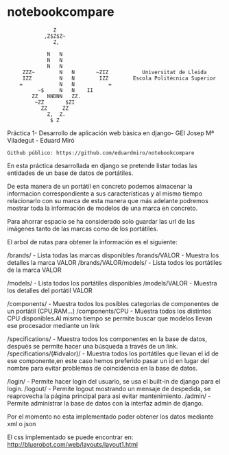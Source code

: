 notebookcompare
===============
                                                                              
			       Z                                        
			    ,Z$Z$Z~                                     
			       Z,                                       
			                                                
			     N   N                                     
			     N   N                                     
			     N   N                                     
		 ZZZ~        N   N       ~ZIZ           Universitat de Lleida                  
		 IZZ         N   N        IZZ        Escola Politècnica Superior                  
		=            N   N           =                         
		      ~$     N   N    II                               
			ZZ   NNDNN   ZZ.                                
			 ~ZZ       $ZI                                  
			   ZZ     ZZ                                    
			     Z,  Z.                                     
			      $ Z                                                                              
	             

Práctica 1- Desarrollo de aplicación web bàsica en django- GEI Josep Mª Viladegut - Eduard Miró

	Github público: https://github.com/eduardmiro/notebookcompare

En esta práctica desarrollada en django se pretende listar todas las entidades de un base de datos de portátiles.

De esta manera de un portátil en concreto podemos almacenar la informacion correspondiente a sus características y al mismo tiempo relacionarlo con su marca de esta manera que más adelante podremos mostrar toda la información de modelos de una marca en concreto.

Para ahorrar espacio se ha considerado solo guardar las url de las imágenes tanto de las marcas como de los portátiles.

El arbol de rutas para obtener la información es el siguiente:

/brands/ 		- Lista todas las marcas disponibles
/brands/VALOR 		- Muestra los detalles la marca VALOR
/brands/VALOR/models/ 	- Lista todos los portátiles de la marca VALOR

/models/		- Lista todos los portátiles disponibles
/models/VALOR		- Muestra los detalles del portátil VALOR

/components/		- Muestra todos los posibles categorias de componentes de un portátil (CPU,RAM...)
/components/CPU		- Muestra todos los distintos CPU disponibles.Al mismo tiempo se permite buscar que modelos llevan ese procesador mediante un link

/specifications/	- Muestra todos los componentes en la base de datos, después se permite hacer una búsqueda a través de un link.
/specifications/(#idvalor)/  - Muestra todos los portátiles que llevan el id de ese componente,en este caso hemos preferido pasar un id en lugar del nombre para evitar problemas de coincidencia en la base de datos.

/login/			- Permite hacer login del usuario, se usa el built-in de django para el login.
/logout/		- Permite logout mostrando un mensaje de despedida, se reaprovecha la página principal para asi evitar mantenimiento.
/admin/			- Permite administrar la base de datos con la interfaz admin de django.

Por el momento no esta implementado poder obtener los datos mediante xml o json

El css implementado se puede encontrar en: http://bluerobot.com/web/layouts/layout1.html

